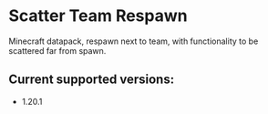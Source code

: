# Scatter Team Respawn
 Minecraft datapack, respawn next to team, with functionality to be scattered far from spawn.

## Current supported versions:
- 1.20.1
